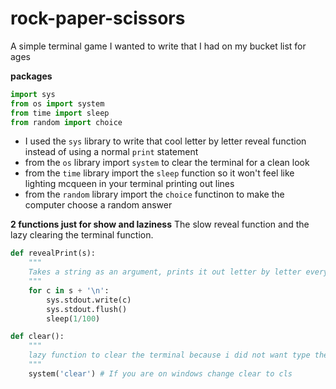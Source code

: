 # rock-paper-scissors
A simple terminal game I wanted to write that I had on my bucket list for ages

**packages**
```python
import sys
from os import system
from time import sleep
from random import choice
```
* I used the `sys` library to write that cool letter by letter reveal function instead of using a normal `print` statement
* from the `os` library import `system` to clear the terminal for a clean look
* from the `time` library import the `sleep` function so it won't feel like lighting mcqueen in your terminal printing out lines
* from the `random` library import the `choice` functinon to make the computer choose a random answer

**2 functions just for show and laziness**
The slow reveal function and the lazy clearing the terminal function. 
```python
def revealPrint(s):
    """
    Takes a string as an argument, prints it out letter by letter every 100s of a second and jumps to the next line
    """
    for c in s + '\n':
        sys.stdout.write(c)
        sys.stdout.flush()
        sleep(1/100)

def clear():
    """
    lazy function to clear the terminal because i did not want type the whole os.system('clear') lol
    """
    system('clear') # If you are on windows change clear to cls
```

